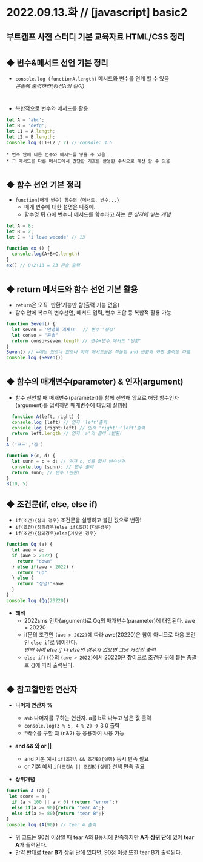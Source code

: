 
2022.09.13.화 // [javascript] basic2
========

## 부트캠프 사전 스터디 기본 교육자료 HTML/CSS 정리   
#

## ◆ 변수&메서드 선언 기본 정리    
* `console.log (functionA.length)`  메서드와 변수를 연계 할 수 있음     
*콘솔에 출력하라(펑션A의 길이)*     
#

* 복합적으로 변수와 메서드를 활용   
```js
let A = 'abc';
let B = 'defg';
let L1 = A.length;
let L2 = B.length;
console.log (L1+L2 / 2) // console: 3.5
```     
    * 변수 안에 다른 변수와 메서드를 넣을 수 있음   
    * 그 메서드를 다른 메서드에서 간단한 기호를 활용한 수식으로 계산 할 수 있음     
#

## ◆ 함수 선언 기본 정리     
* `function(매개 변수) 함수명 {메서드, 변수...}`    
  * 매개 변수에 대한 설명은 나중에.     
  * 함수명 뒤 {}에 변수나 메서드를 함수라고 하는 *큰 상자에 넣는 개념*      
```js
let A = 8;
let B = 2;
let C = 'i love wecode' // 13

function ex () {
  console.log(A+B+C.length)
}
ex() // 8+2+13 = 23 콘솔 출력
```     
#

## ◆ return 메서드와 함수 선언 기본 활용
  - `return`은 오직 '반환'기능만 함(출력 기능 없음)     
  - 함수 안에 복수의 변수선언, 메서드 입력, 변수 조합 등 복합적 활용 가능   
```js
function Seven() {
  let seven = '안녕히 계세요'  // 변수 '생성'
  let conso = "콘솔"  
  return conso+seven.length // 변수+변수.메서드 '반환'
}
Seven() // ←얘는 있으나 없으나 아래 메서드들은 작동함 and 반환과 화면 출력은 다름
console.log (Seven())
```     
#

## ◆ 함수의 매개변수(parameter) & 인자(argument)
  - 함수 선언할 때 매개변수(parameter)를 함께 선언해 앞으로 해당 함수인자(argument)를 입력하면 매개변수에 대입돼 실행됨     
```js
  function A(left, right) {
  console.log (left) // 인자 'left'출력
  console.log (right+left) // 인자 'right'+'left'출력
  return left.length // 인자 'a'의 길이 !반환!
}
A ('코드','김')

function B(c, d) {
  let sunn = c + d; // 인자 c, d를 합쳐 변수선언
  console.log (sunn); // 변수 출력
  return sunn; // 변수 !반환!
}
B(10, 5)
```     

## ◆ 조건문(if, else, else if) 
  - `if(조건){참의 경우}` 조건문을 실행하고 불린 값으로 변환!   
  - `if(조건){참의경우}else if(조건){다른경우}`
  - `if(조건){참의경우}else{거짓인 경우}`   
```js
function Qq (a) {
  let awe = a;
  if (awe > 2022) {
    return "down"
  } else if(awe < 2022) {
    return "up"
  } else {
    return "정답!"+awe
  }
}
console.log (Qq(20220))
```
  - **해석**
    - 2022sms 인자(argument)로 Qq의 매개변수(parameter)에 대입된다. awe = 20220  
    - if문의 조건인 `(awe > 2022)`에 따라 awe(20220)은 참이 아니므로 다음 조건인 `else if`로 넘어간다.  
    *만약 뒤에 else if 나 else의 경우가 없으면 그냥 거짓만 출력*    
    - `else if(){}`의 `(awe > 2022)`에서 20220은 **참**이므로 조건문 뒤에 붙는 중괄호 {}에 따라 출력된다.
#

## ◆ 참고할만한 연산자
- **나머지 연산자 %**
  - `a%b` 나머지를 구하는 연산자. a를 b로 나누고 남은 값 출력
  - `console.log(3 % 5, 4 % 2)` → 3 0 출력   
  - *짝수를 구할 떄 (n&2) 등 응용하여 사용 가능   

- **and && 와 or ||**
  - and 기본 예시 `if(조건A && 조건B){실행}` 동시 만족 필요   
  - or 기본 예시 `if(조건A || 조건B){실행}` 선택 만족 필요    

- **상위개념**
```js
function A (a) {
 let score = a;
  if (a > 100 || a < 0) {return "error";} 
  else if(a >= 90){return "tear A";} 
  else if(a >= 80){return "tear B";}
}
console.log (A(90)) // tear A 출력
```
  - 위 코드는 90점 이상일 때 tear A와 B동시에 만족하지만 **A가 상위 단**에 있어 **tear A**가 출력된다.    
  - 만약 반대로 **tear B**가 상위 단에 있다면, 90점 이상 또한 tear B가 출력된다.    